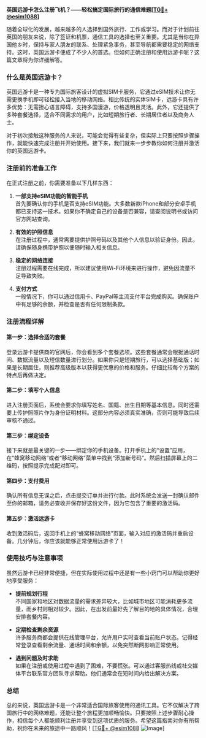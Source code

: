 **英国远游卡怎么注册飞机？——轻松搞定国际旅行的通信难题[[TG💪+ @esim1088](https://t.me/s/esim1088)]**

随着全球化的发展，越来越多的人选择到国外旅行、工作或学习。而对于计划前往英国的朋友来说，除了签证和机票，通信工具的选择也至关重要。尤其是当你在异国他乡时，保持与家人朋友的联系、处理紧急事务，甚至导航都需要稳定的网络支持。这时，英国远游卡便成了不少人的首选。但如何正确注册和使用远游卡呢？这篇文章将为你详细解答。

### 什么是英国远游卡？

英国远游卡是一种专为国际旅客设计的虚拟SIM卡服务，它通过eSIM技术让你无需更换手机即可轻松接入当地的移动网络。相比传统的实体SIM卡，远游卡具有许多优势：无需担心语言障碍，支持多国漫游，价格透明且灵活。此外，它还提供了多种套餐选择，适合不同需求的用户，比如短期旅行者、长期居住者以及商务人士。

对于初次接触这种服务的人来说，可能会觉得有些复杂，但实际上只要按照步骤操作，就能快速完成注册并开始使用。接下来，我们就来一步步教你如何注册并激活你的英国远游卡。

### 注册前的准备工作

在正式注册之前，你需要准备以下几样东西：

1. **一部支持eSIM功能的智能手机**  
   首先要确认你的手机是否支持eSIM功能。大多数新款iPhone和部分安卓手机都已支持这一技术。如果你不确定自己的设备是否兼容，请查阅说明书或访问官方网站查询。

2. **有效的护照信息**  
   在注册过程中，通常需要提供护照号码以及其他个人信息以验证身份。因此，请确保随身携带护照以便随时输入相关信息。

3. **稳定的网络连接**  
   注册过程需要在线完成，所以建议使用Wi-Fi环境来进行操作，避免因流量不足导致失败。

4. **支付方式**  
   一般情况下，你可以通过信用卡、PayPal等主流支付平台完成购买。确保账户中有足够的余额，并检查是否有任何限制条款。

### 注册流程详解

#### 第一步：选择合适的套餐
登录远游卡提供商的官网后，你会看到多个套餐选项。这些套餐通常会根据通话时间、数据流量以及短信数量进行划分。如果你只是短期旅行，可以选择基础版；如果是长期居住，则推荐高级版本以获得更优惠的价格和服务。仔细比较每个方案的特点后再做决定。

#### 第二步：填写个人信息
进入注册页面后，系统会要求你填写姓名、国籍、出生日期等基本信息。同时还需要上传护照照片作为身份证明材料。这部分内容必须真实准确，否则可能导致后续审核不通过。

#### 第三步：绑定设备
接下来就是最关键的一步——绑定你的手机设备。打开手机上的“设置”应用，在“蜂窝移动网络”或者“移动网络”菜单中找到“添加新号码”。然后扫描屏幕上的二维码，按照提示完成配对即可。

#### 第四步：支付费用
确认所有信息无误之后，点击提交订单并进行付款。此时系统会发送一封确认邮件至你的邮箱，请务必查收并保存好这份文件，因为它包含了重要的激活码。

#### 第五步：激活远游卡
收到激活码后，返回手机上的“蜂窝移动网络”页面，输入对应的激活码并重启设备。几分钟后，你应该就能够正常使用远游卡了！

### 使用技巧与注意事项

虽然远游卡已经非常便捷，但在实际使用过程中还是有一些小窍门可以帮助你更好地享受服务：

- **提前规划行程**  
  不同国家和地区对数据流量的需求差异较大，比如城市地区可能消耗更多流量，而乡村则相对较少。因此，在出发前最好先了解目的地的具体情况，合理安排套餐内容。

- **定期检查剩余资源**  
  许多服务商都会提供在线管理平台，允许用户实时查看当前账户状态。记得经常登录查看剩余流量、通话时间和余额，以免突然断网影响正常使用。

- **遇到问题及时求助**  
  如果在注册或使用过程中遇到了困难，不要慌张。可以通过客服热线或社交媒体平台联系官方团队寻求帮助。他们通常会在短时间内给出解决方案。

### 总结

总的来说，英国远游卡是一个非常适合国际旅客使用的通讯工具。它不仅解决了跨国旅行中的网络难题，还能让整个旅程更加顺畅愉快。只要按照上述步骤耐心操作，相信每个人都能顺利注册并享受到这项优质的服务。希望这篇指南对你有所帮助，祝你在未来的旅途中一路顺风！[[TG💪+ @esim1088](https://t.me/s/esim1088) ![Image](https://i.postimg.cc/4NQfJmqS/Snipaste-2025-05-13-00-14-12.png)]